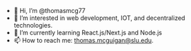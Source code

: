 - 👋 Hi, I’m @thomasmcg77
- 👀 I’m interested in web development, IOT, and decentralized technologies.
- 🌱 I’m currently learning React.js/Next.js and Node.js
- 📫 How to reach me: thomas.mcguigan@slu.edu.

<!---
thomasmcg77/thomasmcg77 is a ✨ special ✨ repository because its `README.md` (this file) appears on your GitHub profile.
You can click the Preview link to take a look at your changes.
--->
